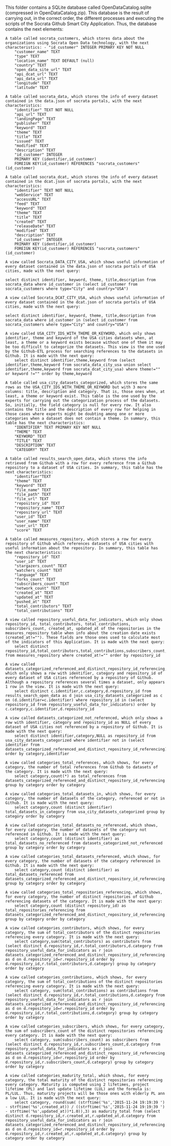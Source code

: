 

This folder contains a SQLite database called OpenDataCatalog.sqlite (compressed in OpenDataCatalog.zip). This database is the result of carrying out, in the correct order, the different processes and executing the scripts of the Socrata Github Smart City Application. Thus, the database contains the next elements:

    A table called socrata_customers, which stores data about the organizations using Socrata Open Data technology, with the next characteristics: - "id_customer" INTEGER PRIMARY KEY NOT NULL
        "customer_name" TEXT
        "type" TEXT
        "location_name" TEXT DEFAULT (null)
        "country" TEXT
        "open_data_site_url" TEXT
        "api_dcat_url" TEXT
        "api_data_url" TEXT
        "longitude" TEXT
        "latitude" TEXT

    A table called socrata_data, which stores the info of every dataset contained in the data.json of socrata portals, with the next characteristics:
        "identifier" TEXT NOT NULL
        "api_url" TEXT
        "landingPage" TEXT
        "publisher" TEXT
        "keyword" TEXT
        "theme" TEXT
        "title" TEXT
        "issued" TEXT
        "modified" TEXT
        "description" TEXT
        "id_customer" INTEGER
        PRIMARY KEY (identifier,id_customer)
        FOREIGN KEY(id_customer) REFERENCES "socrata_customers"(id_customer)

    A table called socrata_dcat, which stores the info of every dataset contained in the dcat.json of socrata portals, with the next characteristics:
        "identifier" TEXT NOT NULL
        "webService" TEXT
        "accessURL" TEXT
        "feed" TEXT
        "keyword" TEXT
        "theme" TEXT
        "title" TEXT
        "created" TEXT
        "releaseDate" TEXT
        "modified" TEXT
        "description" TEXT
        "id_customer" INTEGER
        PRIMARY KEY (identifier,id_customer)
        FOREIGN KEY(id_customer) REFERENCES "socrata_customers"(id_customer)

    A view called Socrata_DATA_CITY_USA, which shows useful information of every dataset contained in the data.json of socrata portals of USA cities, made with the next query:

    select distinct identifier, keyword, theme, title,description from socrata_data where id_customer in (select id_customer from socrata_customers where type="City" and country="USA")

    A view called Socrata_DCAT_CITY_USA, which shows useful information of every dataset contained in the dcat.json of socrata portals of USA cities, made with the next query:

    select distinct identifier, keyword, theme, title,description from socrata_data where id_customer in (select id_customer from socrata_customers where type="City" and country="USA")

    A view called USA_CITY_IDS_WITH_THEME_OR_KEYWORD, which only shows identifier, theme and keyword of the USA cities datasets when, at least, a theme or a keyword exists because without one of them it may be too difficult to categorize the datasets. This view is the one used by the Github-ETL process for searching references to the datasets in Github. It is made with the next query:
        select distinct identifier,theme,keyword from (select identifier,theme,keyword from socrata_data_city_usa union select identifier,theme,keyword from socrata_dcat_city_usa) where theme!="" or keyword !="" order by theme,keyword

    A table called usa_city_datasets_categorized, which stores the same rows as the USA_CITY_IDS_WITH_THEME_OR_KEYWORD but with 3 more columns: title, description and category. That is, those ones when, at least, a theme or keyword exist. This table is the one used by the experts for carrying out the categorization process of the datasets. So, initially, the field category is null for every row. It also contains the title and the description of every row for helping in those cases where experts might be doubting among one or more categories when a dataset does not contain a theme. In summary, this table has the next characteristics:
        "IDENTIFIER" TEXT PRIMARY KEY NOT NULL
        "THEME" TEXT
        "KEYWORD" TEXT
        "TITLE" TEXT
        "DESCRIPTION" TEXT
        "CATEGORY" TEXT

    A table called results_search_open_data, which stores the info retrieved from Github with a row for every reference from a Github repository to a dataset of USA cities. In summary, this table has the next characteristics:
        "identifier"TEXT
        "theme" TEXT
        "keyword" TEXT
        "file_name" TEXT
        "file_path" TEXT
        "file_url" TEXT
        "repository_id" TEXT
        "repository_name" TEXT
        "repository_url" TEXT
        "user_id" TEXT
        "user_name" TEXT
        "user_url" TEXT
        "score" TEXT

    A table called measures_repository, which stores a row for every repository of Github which references datasets of USA cities with useful information about the repository. In summary, this table has the next characteristics:
        "repository_id" TEXT
        "user_id" TEXT
        "stargazers_count" TEXT
        "watchers_count" TEXT
        "language" TEXT
        "forks_count" TEXT
        "subscribers_count" TEXT
        "network_count" TEXT
        "created_at" TEXT
        "updated_at" TEXT
        "pushed_at" TEXT
        "total_contributors" TEXT
        "total_contributions" TEXT

    A view called repository_useful_data_for_indicators, which only shows repository_id, total_contributors, total_contributions, subscribers_count, created_at, updated_at of the repositories in the measures_repository table when info about the creation date exists (created_at!=""). These fields are those ones used to calculate most of the indicators of this Application. It is made with the next query:
        select distinct repository_id,total_contributors,total_contributions,subscribers_count,created_at,updated_at from measures_repository where created_at!="" order by repository_id

    A view called datasets_categorized_referenced_and_distinct_repository_id_referencing, which only shows a row with identifier, category and repository_id of every dataset of USA cities referenced by a repository of Github. Although a repository references several times a dataset, only appears 1 row in the view. It is made with the next query:
        select distinct c.identifier,c.category,d.repository_id from results_search_open_data as d join usa_city_datasets_categorized as c on (d.identifier=c.identifier) where repository_id in (select repository_id from repository_useful_data_for_indicators) order by c.category,c.identifier,d.repository_id

    A view called datasets_categorized_not_referenced, which only shows a row with identifier, category and repository_id as NULL of every dataset of USA cities not referenced by a repository of Github. It is made with the next query:
        select distinct identifier,category,NULL as repository_id from usa_city_datasets_categorized where identifier not in (select identifier from datasets_categorized_referenced_and_distinct_repository_id_referencing) order by category,identifier

    A view called categories_total_references, which shows, for every category, the number of total references from Github to datasets of the category. It is made with the next query:
        select category,count(*) as total_references from datasets_categorized_referenced_and_distinct_repository_id_referencing group by category order by category

    A view called categories_total_datasets_in, which shows, for every category, the number of datasets of the category, referenced or not in Github. It is made with the next query:
        select category,count (distinct identifier) total_datasets_in_category from usa_city_datasets_categorized group by category order by category

    A view called categories_total_datasets_no_referenced, which shows, for every category, the number of datasets of the category not referenced in Github. It is made with the next query:
        select category,count (distinct identifier) as total_datasets_no_referenced from datasets_categorized_not_referenced group by category order by category

    A view called categories_total_datasets_referenced, which shows, for every category, the number of datasets of the category referenced in Github. It is made with the next query:
        select category,count (distinct identifier) as total_datasets_referenced from datasets_categorized_referenced_and_distinct_repository_id_referencing group by category order by category

    A view called categories_total_repositories_referencing, which shows, for every category, the number of distinct repositories of Github referencing datasets of the category. It is made with the next query:
        select category,count (distinct repository_id) as total_repositories_referencing from datasets_categorized_referenced_and_distinct_repository_id_referencing group by category order by category

    A view called categories_contributors, which shows, for every category, the sum of total_contributors of the distinct repositories referencing every category. It is made with the next query:
        select category,sum(total_contributors) as contributors from (select distinct d.repository_id,r.total_contributors,d.category from repository_useful_data_for_indicators as r join datasets_categorized_referenced_and_distinct_repository_id_referencing as d on d.repository_id=r.repository_id order by d.repository_id,r.total_contributors,d.category) group by category order by category

    A view called categories_contributions, which shows, for every category, the sum of total_contributions of the distinct repositories referencing every category. It is made with the next query:
        select category, sum(total_contributions) as contributions from (select distinct d.repository_id,r.total_contributions,d.category from repository_useful_data_for_indicators as r join datasets_categorized_referenced_and_distinct_repository_id_referencing as d on d.repository_id=r.repository_id order by d.repository_id,r.total_contributions,d.category) group by category order by category

    A view called categories_subscribers, which shows, for every category, the sum of subscribers_count of the distinct repositories referencing every category. It is made with the next query:
        select category, sum(subscribers_count) as subscribers from (select distinct d.repository_id,r.subscribers_count,d.category from repository_useful_data_for_indicators as r join datasets_categorized_referenced_and_distinct_repository_id_referencing as d on d.repository_id=r.repository_id order by d.repository_id,r.subscribers_count,d.category) group by category order by category

    A view called categories_madurity_total, which shows, for every category, the total maturity of the distinct repositories referencing every category. Maturity is computed using 2 lifetimes, project lifetime (PL) and last update lifetime (LUL) and the formula is: PL/LUL. Thus, maturity projects will be those ones with elderly PL ann a low LUL. It is made with the next query:
        select category, round(sum( (strftime('%s','2015-11-24 19:19:39 ') - strftime('%s',created_at)) / ((strftime('%s','2015-11-24 19:19:39 ') - strftime('%s',updated_at))*1.0)),3) as madurity_total from (select distinct d.repository_id,r.created_at,r.updated_at,d.category from repository_useful_data_for_indicators as r join datasets_categorized_referenced_and_distinct_repository_id_referencing as d on d.repository_id=r.repository_id order by d.repository_id,r.created_at,r.updated_at,d.category) group by category order by category

